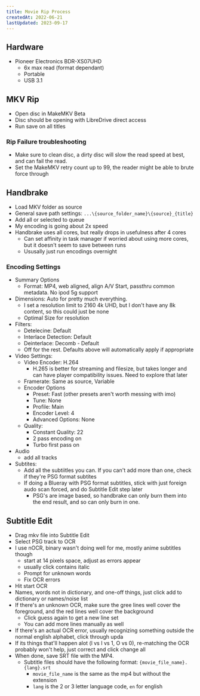 ```yaml
---
title: Movie Rip Process
createdAt: 2022-06-21
lastUpdated: 2023-09-17
---
```

## Hardware
- Pioneer Electronics BDR-XS07UHD
    - 6x max read (format dependant)
    - Portable
    - USB 3.1

## MKV Rip
- Open disc in MakeMKV Beta
- Disc should be opening with LibreDrive direct access
- Run save on all titles

### Rip Failure troubleshooting
- Make sure to clean disc, a dirty disc will slow the read speed at best, and can fail the read.
- Set the MakeMKV retry count up to 99, the reader might be able to brute force through

## Handbrake
- Load MKV folder as source
- General save path settings: `...\{source_folder_name}\{source}_{title}`
- Add all or selected to queue
- My encoding is going about 2x speed
- Handbrake uses all cores, but really drops in usefulness after 4 cores
    - Can set affinity in task manager if worried about using more cores, but it doesn't seem to save between runs
    - Ususally just run encodings overnight

### Encoding Settings
- Summary Options
    - Format: MP4, web aligned, align A/V Start, passthru common metadata.  No ipod 5g support
- Dimensions:
    Auto for pretty much everything.
    - I set a resolution limit to 2160 4k UHD, but I don't have any 8k content, so this could just be none
    - Optimal Size for resolution
- Filters:
    - Detelecine: Default
    - Interlace Detection: Default
    - Deinterlace: Decomb - Default
    - Off for the rest.  Defaults above will automatically apply if appropriate
- Video Settings:
    - Video Encoder: H.264
        - H.265 is better for streaming and filesize, but takes longer and can have player compatibility issues.  Need to explore that later
    - Framerate: Same as source, Variable
    - Encoder Options
        - Preset: Fast (other presets aren't worth messing with imo)
        - Tune: None
        - Profile: Main
        - Encoder Level: 4
        - Advanced Options: None
    - Quality:
        - Constant Quality: 22
        - 2 pass encoding on
        - Turbo first pass on
- Audio
    - add all tracks
- Subtites:
    - Add all the subtiitles you can.  If you can't add more than one, check if they're PSG format subtites
    - If doing a Blueray with PSG format subtitles, stick with just foreign audo scan forced, and do Subtitle Edit step later
        - PSG's are image based, so handbrake can only burn them into the end result, and so can only burn in one.

## Subtitle Edit
- Drag mkv file into Subtitle Edit
- Select PSG track to OCR
- I use nOCR, binary wasn't doing well for me, mostly anime subtitles though
    - start at 14 pixels space, adjust as errors appear
    - usually click contains italic
    - Prompt for unknown words
    - Fix OCR errors
- Hit start OCR
- Names, words not in dictionary, and one-off things, just click add to dictionary or names/noise list
- If there's an unknown OCR, make sure the gree lines well cover the foreground, and the red lines well cover the background
    - Click guess again to get a new line set
    - You can add more lines manually as well
- If there's an actual OCR error, usually recognizing something outside the normal english alphabet, click through upda
- If its things that'll happen alot (l vs I vs 1, O vs 0), re-matching the OCR probably won't help, just correct and click change all
- When done, save SRT file with the MP4.
    - Subtitle files should have the following format: `{movie_file_name}.{lang}.srt`
        - `movie_file_name` is the same as the mp4 but without the extension
        - `lang` is the 2 or 3 letter language code, `en` for english